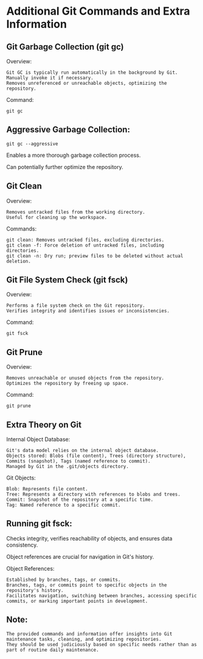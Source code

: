 # **Additional Git Commands and Extra Information**
## Git Garbage Collection (git gc)
Overview:
```
Git GC is typically run automatically in the background by Git.
Manually invoke it if necessary.
Removes unreferenced or unreachable objects, optimizing the repository.
```
Command:


```
git gc
```
## Aggressive Garbage Collection:


```
git gc --aggressive
```
Enables a more thorough garbage collection process.

Can potentially further optimize the repository.
## Git Clean
Overview:
```
Removes untracked files from the working directory.
Useful for cleaning up the workspace.
```
Commands:
```
git clean: Removes untracked files, excluding directories.
git clean -f: Force deletion of untracked files, including directories.
git clean -n: Dry run; preview files to be deleted without actual deletion.
```
## Git File System Check (git fsck)
Overview:
```
Performs a file system check on the Git repository.
Verifies integrity and identifies issues or inconsistencies.
```
Command:

```
git fsck
```
## Git Prune
Overview:
```
Removes unreachable or unused objects from the repository.
Optimizes the repository by freeing up space.
```
Command:


```
git prune
```
## Extra Theory on Git
Internal Object Database:
```
Git's data model relies on the internal object database.
Objects stored: Blobs (file content), Trees (directory structure), Commits (snapshot), Tags (named reference to commit).
Managed by Git in the .git/objects directory.
```
Git Objects:
```
Blob: Represents file content.
Tree: Represents a directory with references to blobs and trees.
Commit: Snapshot of the repository at a specific time.
Tag: Named reference to a specific commit.
```
## Running git fsck:

Checks integrity, verifies reachability of objects, and ensures data consistency.

Object references are crucial for navigation in Git's history.

Object References:
```
Established by branches, tags, or commits.
Branches, tags, or commits point to specific objects in the repository's history.
Facilitates navigation, switching between branches, accessing specific commits, or marking important points in development.
```

## Note: 
```
The provided commands and information offer insights into Git maintenance tasks, cleaning, and optimizing repositories.
They should be used judiciously based on specific needs rather than as part of routine daily maintenance.
```
